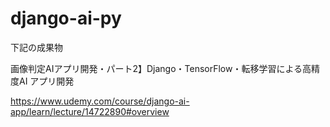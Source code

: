 # django-ai-py
下記の成果物

画像判定AIアプリ開発・パート2】Django・TensorFlow・転移学習による高精度AI アプリ開発

https://www.udemy.com/course/django-ai-app/learn/lecture/14722890#overview


